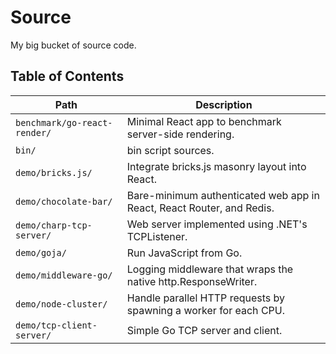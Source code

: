 # Source

My big bucket of source code.

## Table of Contents

Path | Description
---- | -----------
`benchmark/go-react-render/` | Minimal React app to benchmark server-side rendering.
`bin/` | bin script sources.
`demo/bricks.js/` | Integrate bricks.js masonry layout into React.
`demo/chocolate-bar/` | Bare-minimum authenticated web app in React, React Router, and Redis.
`demo/charp-tcp-server/` | Web server implemented using .NET's TCPListener.
`demo/goja/` | Run JavaScript from Go.
`demo/middleware-go/` | Logging middleware that wraps the native http.ResponseWriter.
`demo/node-cluster/` | Handle parallel HTTP requests by spawning a worker for each CPU.
`demo/tcp-client-server/` | Simple Go TCP server and client.
